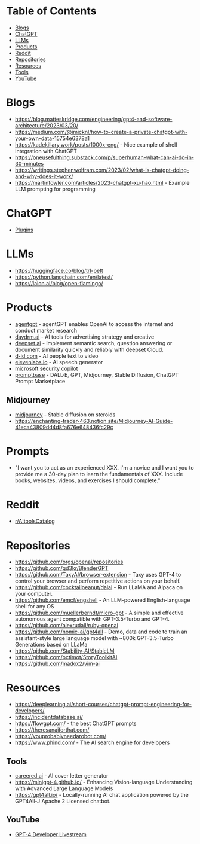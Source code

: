 # Table of Contents
- [Blogs](#blogs)
- [ChatGPT](#chatgpt)
- [LLMs](#llms)
- [Products](#products)
- [Reddit](#reddit)
- [Repositories](#repositories)
- [Resources](#resources)
- [Tools](#tools)
- [YouTube](#youtube)

# Blogs
- https://blog.matteskridge.com/engineering/gpt4-and-software-architecture/2023/03/20/
- https://medium.com/@imicknl/how-to-create-a-private-chatgpt-with-your-own-data-15754e6378a1
- https://kadekillary.work/posts/1000x-eng/ - Nice example of shell integration with ChatGPT
- https://oneusefulthing.substack.com/p/superhuman-what-can-ai-do-in-30-minutes
- https://writings.stephenwolfram.com/2023/02/what-is-chatgpt-doing-and-why-does-it-work/
- https://martinfowler.com/articles/2023-chatgpt-xu-hao.html - Example LLM prompting for programming

# ChatGPT
- [Plugins](https://openai.com/blog/chatgpt-plugins)

# LLMs
- https://huggingface.co/blog/trl-peft
- https://python.langchain.com/en/latest/
- https://laion.ai/blog/open-flamingo/

# Products
- [agentgpt](https://agentgpt.reworkd.ai) - agentGPT enables OpenAi to access the internet and conduct market research
- [daydrm.ai](https://www.daydrm.ai) - AI tools for advertising strategy and creative
- [deepset.ai](https://www.deepset.ai/) - Implement semantic search, question answering or document similarity quickly and reliably with deepset Cloud.
- [d-id.com](https://www.d-id.com/) - AI people text to video
- [elevenlabs.io](https://beta.elevenlabs.io/) - AI speech generator
- [microsoft security copilot](https://www.microsoft.com/en-us/security/business/ai-machine-learning/microsoft-security-copilot)
- [promptbase](https://promptbase.com/chatgpt) - DALL·E, GPT, Midjourney, Stable Diffusion, ChatGPT Prompt Marketplace

## Midjourney
- [midjourney](https://www.midjourney.com/) - Stable diffusion on steroids
- https://enchanting-trader-463.notion.site/Midjourney-AI-Guide-41eca43809dd4d8fa676e648436fc29c

# Prompts

- "I want you to act as an experienced XXX. I'm a novice and I want you to provide me a 30-day plan to learn the fundamentals of XXX. Include books, websites, videos, and exercises I should complete."

# Reddit
- [r/AItoolsCatalog](https://www.reddit.com/r/AItoolsCatalog/)

# Repositories
- https://github.com/orgs/openai/repositories
- https://github.com/gd3kr/BlenderGPT
- https://github.com/TaxyAI/browser-extension - Taxy uses GPT-4 to control your browser and perform repetitive actions on your behalf.
- https://github.com/cocktailpeanut/dalai - Run LLaMA and Alpaca on your computer.
- https://github.com/emcf/engshell - An LLM-powered English-language shell for any OS
- https://github.com/muellerberndt/micro-gpt - A simple and effective autonomous agent compatible with GPT-3.5-Turbo and GPT-4.
- https://github.com/alexrudall/ruby-openai
- https://github.com/nomic-ai/gpt4all - Demo, data and code to train an assistant-style large language model with ~800k GPT-3.5-Turbo Generations based on LLaMa
- https://github.com/Stability-AI/StableLM
- https://github.com/octimot/StoryToolkitAI
- https://github.com/madox2/vim-ai

# Resources
- https://deeplearning.ai/short-courses/chatgpt-prompt-engineering-for-developers/
- https://incidentdatabase.ai/
- https://flowgpt.com/ - the best ChatGPT prompts
- https://theresanaiforthat.com/
- https://youprobablyneedarobot.com/
- https://www.phind.com/ - The AI search engine for developers

## Tools
- [careered.ai](https://www.careered.ai/) - AI cover letter generator
- https://minigpt-4.github.io/ - Enhancing Vision-language Understanding with Advanced Large Language Models
- https://gpt4all.io/ - Locally-running AI chat application powered by the GPT4All-J Apache 2 Licensed chatbot.

## YouTube
- [GPT-4 Developer Livestream](https://www.youtube.com/watch?v=outcGtbnMuQ)
